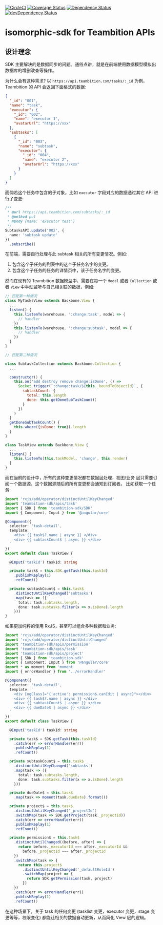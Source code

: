 [![CircleCI](https://circleci.com/gh/teambition/teambition-sdk/tree/release.svg?style=svg)](https://circleci.com/gh/teambition/teambition-sdk/tree/release)
[![Coverage Status](https://coveralls.io/repos/github/teambition/teambition-sdk/badge.svg?branch=release)](https://coveralls.io/github/teambition/teambition-sdk?branch=release)
[![Dependency Status](https://david-dm.org/teambition/teambition-sdk.svg)](https://david-dm.org/teambition/teambition-sdk)
[![devDependency Status](https://david-dm.org/teambition/teambition-sdk/dev-status.svg)](https://david-dm.org/teambition/teambition-sdk?type=dev)

# isomorphic-sdk for Teambition APIs

## 设计理念

SDK 主要解决的是数据同步的问题。通俗点讲，就是在前端使用数据模型模拟出数据库的增删改查等操作。

为什么会有这种需求? 以 `https://api.teambition.com/tasks/:_id` 为例， Teambition 的 API 会返回下面格式的数据:

```json
{
  "_id": "001",
  "name": "task",
  "executor": {
    "_id": "002",
    "name": "executor 1",
    "avatarUrl": "https://xxx"
  },
  "subtasks": [
    {
      "_id": "003",
      "name": "subtask",
      "executor": {
        "_id": "004",
        "name": "executor 2",
        "avatarUrl": "https://xxx"
      }
    }
  ]
}
```

而倘若这个任务中包含的子对象，比如 `executor` 字段对应的数据通过其它 API 进行了变更:

```ts
/**
 * @url https://api.teambition.com/subtasks/:_id
 * @method put
 * @body {name: 'executor test'}
 */
SubtasksAPI.update('002', {
  name: 'subtask update'
})
  .subscribe()
```

在前端，需要自行处理与此 subtask 相关的所有变更情况。例如:

1. 包含这个子任务的列表中的这个子任务名字的变更。
2. 包含这个子任务的任务的详情页中，该子任务名字的变更。

然而在现有的 Teambition 数据模型中，需要在每一个 `Model` 或者 `Collection` 或者 `View` 中手动监听与自己相关联的数据，例如:

```js
// 匹配第一种情况
class MyTasksView extends Backbone.View {
  ...
  listen() {
    this.listenTo(warehouse, ':change:task', model => {
      // handler
    })
    this.listenTo(warehouse, ':change:subtask', model => {
      // handler
    })
  }
}
```

```js
// 匹配第二种情况

class SubtaskCollection extends Backbone.Collection {
  ...

  constructor() {
    this.on('add destroy remove change:isDone', () =>
      Socket.trigger(`:change:task/${this._boundToObjectId}`, {
        subtaskCount: {
          total: this.length
          done: this.getDoneSubTaskCount()
        }
      })
    )
  }
  getDoneSubTaskCount() {
    this.where({isDone: true}).length
  }
}

class TaskView extends Backbone.View {
  ...
  listen() {
    this.listenTo(this.taskModel, 'change', this.render)
  }
}
```

而在当前的设计中，所有的这种变更情况都在数据层处理，视图/业务 层只需要订阅一个数据源，这个数据源随后的所有变更都会通知到订阅者。
比如获取一个任务:

```ts
import 'rxjs/add/operator/distinctUntilKeyChanged'
import 'teambition-sdk/apis/task'
import { SDK } from 'teambition-sdk/SDK'
import { Component, Input } from '@angular/core'

@Component({
  selector: 'task-detail',
  template: `
    <div> {{ task$?.name | async }} </div>
    <div> {{ subtaskCount$ | async }} </div>
  `
})
export default class TaskView {

  @Input('taskId') taskId: string

  private task$ = this.SDK.getTask(this.taskId)
    .publishReplay(1)
    .refCount()

  private subtaskCount$ = this.task$
    .distinctUntilKeyChanged('subtasks')
    .map(task => ({
      total: task.subtasks.length,
      done: task.subtasks.filter(x => x.isDone).length
    }))
}
```


如果更加纯粹的使用 RxJS，甚至可以组合多种数据和业务:


```ts
import 'rxjs/add/operator/distinctUntilKeyChanged'
import 'rxjs/add/operator/distinctUntilChanged'
import 'teambition-sdk/apis/permission'
import 'teambition-sdk/apis/task'
import 'teambition-sdk/apis/project'
import { SDK } from 'teambition-sdk'
import { Component, Input } from '@angular/core'
import * as moment from 'moment'
import { errorHandler } from '../errorHandler'

@Component({
  selector: 'task-detail',
  template: `
    <div [ngClass]="{'active': permission$.canEdit | async}"></div>
    <div> {{ task$?.name | async }} </div>
    <div> {{ subtaskCount$ | async }} </div>
    <div> {{ dueDate$ | async }} </div>
  `
})
export default class TaskView {

  @Input('taskId') taskId: string

  private task$ = SDK.getTask(this.taskId)
    .catch(err => errorHandler(err))
    .publishReplay(1)
    .refCount()

  private subtaskCount$ = this.task$
    .distinctUntilKeyChanged('subtasks')
    .map(task => ({
      total: task.subtasks.length,
      done: task.subtasks.filter(x => x.isDone).length
    }))

  private dueDate$ = this.task$
    .map(task => moment(task.dueDate).format())

  private project$ = this.task$
    .distinctUntilKeyChanged('_projectId')
    .switchMap(task => SDK.getProject(task._projectId))
    .catch(err => errorHandler(err))
    .publishReplay(1)
    .refCount()

  private permission$ = this.task$
    .distinctUntilChanged((before, after) => {
      return before._executorId === after._executorId &&
        before._projectId === after._projectId
    })
    .switchMap(task => {
      return this.project$
        .distinctUntilKeyChanged('_defaultRoleId')
        .switchMap(project => {
          return SDK.getPermission(task, project)
        })
    })
    .catch(err => errorHandler(err))
    .publishReplay(1)
    .refCount()
```

在这种场景下，关于 task 的任何变更 (tasklist 变更，executor 变更，stage 变更等等，权限变化) 都能让相关的数据自动更新，从而简化 View 层的逻辑。
